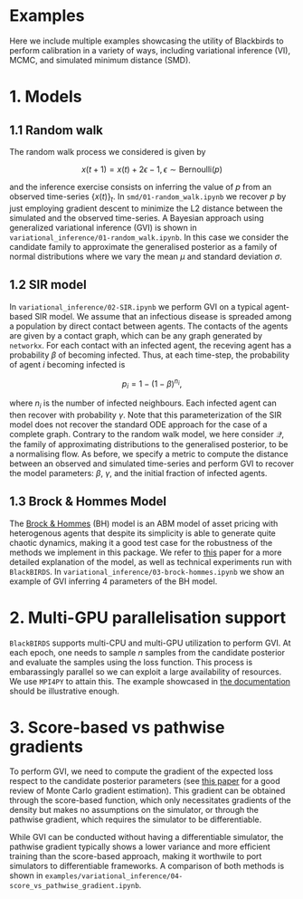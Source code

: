 # Examples

Here we include multiple examples showcasing the utility of Blackbirds to perform calibration in a variety of ways, including variational inference (VI), MCMC, and simulated minimum distance (SMD).

# 1. Models

## 1.1 Random walk

The random walk process we considered is given by 

$$
x(t+1) = x(t) + 2\epsilon -1,  \epsilon \sim \mathrm{Bernoulli}(p)
$$

and the inference exercise consists on inferring the value of $p$ from an observed time-series $\{x(t)\}_t$. In `smd/01-random_walk.ipynb` we recover $p$ by just employing gradient descent to minimize the L2 distance between the simulated and the observed time-series. A Bayesian approach using generalized variational inference (GVI) is shown in `variational_inference/01-random_walk.ipynb`. In this case we consider the candidate family to approximate the generalised posterior as a family of normal distributions where we vary the mean $\mu$ and standard deviation $\sigma$.

## 1.2 SIR model

In `variational_inference/02-SIR.ipynb` we perform GVI on a typical agent-based SIR model. We assume that an infectious disease is spreaded among a population by direct contact between agents. The contacts of the agents are given by a contact graph, which can be any graph generated by `networkx`. For each contact with an infected agent, the receving agent has a probability $\beta$ of becoming infected. Thus, at each time-step, the probability of agent $i$ becoming infected is

$$
p_i = 1 - (1-\beta)^{n_i},
$$

where $n_i$ is the number of infected neighbours. Each infected agent can then recover with probability $\gamma$. Note that this parameterization of the SIR model does not recover the standard ODE approach for the case of a complete graph. Contrary to the random walk model, we here consider $\mathcal Q$, the family of approximating distributions to the generalised posterior, to be a normalising flow. As before, we specify a metric to compute the distance between an observed and simulated time-series and perform GVI to recover the model parameters: $\beta$, $\gamma$, and the initial fraction of infected agents.

## 1.3 Brock & Hommes Model

The [Brock & Hommes](https://www.sciencedirect.com/science/article/abs/pii/S0165188998000116) (BH) model is an ABM model of asset pricing with heterogenous agents that despite its simplicity is able to generate quite chaotic dynamics, making it a good test case for the robustness of the methods we implement in this package. We refer to [this](https://arxiv.org/pdf/2307.01085.pdf) paper for a more detailed explanation of the model, as well as technical experiments run with `BlackBIRDS`. In `variational_inference/03-brock-hommes.ipynb` we show an example of GVI inferring 4 parameters of the BH model.

# 2. Multi-GPU parallelisation support

`BlackBIRDS` supports multi-CPU and multi-GPU utilization to perform GVI. At each epoch, one needs to sample $n$ samples from the candidate posterior and evaluate the samples using the loss function. This process is embarassingly parallel so we can exploit a large availability of resources. We use `MPI4PY` to attain this. The example showcased in [the documentation](https://www.arnau.ai/blackbirds/examples/gpu_parallelization/) should be illustrative enough.


# 3. Score-based vs pathwise gradients

To perform GVI, we need to compute the gradient of the expected loss respect to the candidate posterior parameters (see [this paper](https://jmlr.org/papers/volume21/19-346/19-346.pdf) for a good review of Monte Carlo gradient estimation). This gradient can be obtained through the score-based function, which only necessitates gradients of the density but makes no assumptions on the simulator, or through the pathwise gradient, which requires the simulator to be differentiable.

While GVI can be conducted without having a differentiable simulator, the pathwise gradient typically shows a lower variance and more efficient training than the score-based approach, making it worthwile to port simulators to differentiable frameworks. A comparison of both methods is shown in `examples/variational_inference/04-score_vs_pathwise_gradient.ipynb`.



